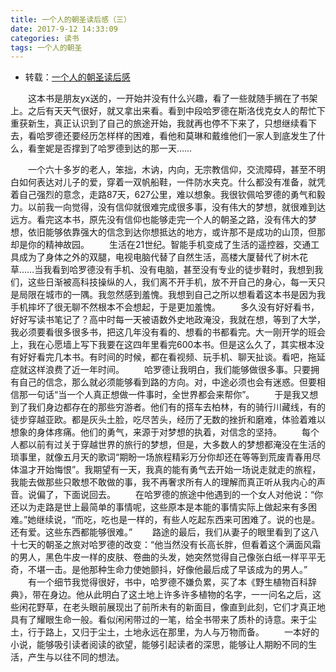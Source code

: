 ```yaml
---
title: 一个人的朝圣读后感（三）
date: 2017-9-12 14:33:09
categories: 读书
tags: 一个人的朝圣
---
```


- 转载：[一个人的朝圣读后感](!http://www.duanmeiwen.com/duhougan/zhuanti/31097.html)

　　这本书是朋友yx送的，一开始并没有什么兴趣，看了一些就随手搁在了书架上。之后有天天气很好，就又拿出来看。看到中段哈罗德在斯洛伐克女人的帮忙下重获新生，真正认识到了自己的旅途开始，我就再也停不下来了，只想继续看下去，看哈罗德还要经历怎样样的困难，看他和莫琳和戴维他们一家人到底发生了什么，看奎妮是否撑到了哈罗德到达的那一天……

　　一个六十多岁的老人，笨拙，木讷，内向，无宗教信仰，交流障碍，甚至不明白如何表达对儿子的爱，穿着一双帆船鞋，一件防水夹克。什么都没有准备，就凭着自己强烈的意念，走路87天，627公里，难以想象。我很钦佩哈罗德的勇气和毅力。以前我一向觉得，没有信仰就很难完成很多事，没有伟大的梦想，就很难到达远方。看完这本书，原先没有信仰也能够走完一个人的朝圣之路，没有伟大的梦想，依旧能够依靠强大的信念到达你想抵达的地方，或许那不是成功的山顶，但那却是你的精神故园。
　　生活在21世纪。智能手机变成了生活的遥控器，交通工具成为了身体之外的双腿，电视电脑代替了自然生活，高楼大厦替代了树木花草……当我看到哈罗德没有手机、没有电脑，甚至没有专业的徒步鞋时，我想到我们，这些日渐被高科技操纵的人，我们离不开手机，放不开自己的身心，每一天只是局限在城市的一隅。我忽然感到羞愧。我想到自己之所以想看着这本书是因为我手机摔坏了很无聊不然根本不会想起，于是更加羞愧。
　　多久没有好好看书，好好写读书笔记了？高中时每一天被语数外史地政淹没，我就在想，等到了大学，我必须要看很多很多书，把这几年没有看的、想看的书都看完。大一刚开学的班会上，我在心愿墙上写下我要在这四年里看完600本书。但是这么久了，其实根本没有好好看完几本书。有时间的时候，都在看视频、玩手机、聊天扯谈。看吧，拖延症就这样浪费了近一年时间。
　　哈罗德让我明白，我们能够做很多事。只要拥有自己的信念，那么就必须能够看到路的方向。对，中途必须也会有迷惑。但要相信那一句话“当一个人真正想做一件事时，全世界都会来帮你”。
　　于是我又想到了我们身边都存在的那些穷游者。他们有的搭车去柏林，有的骑行川藏线，有的徒步穿越亚欧。都是灰头土脸，吃尽苦头，经历了无数的挫折和磨难，体验着难以想象的身体疼痛。他们的勇气，来源于对梦想的执着，对信念的坚持。
　　每个人都以前有过关于穿越世界的旅行的梦想，但是，大多数人的梦想都淹没在生活的琐事里，就像五月天的歌词“期盼一场旅程精彩万分你却还在等等到荒废青春用尽体温才开始悔恨”。我期望有一天，我真的能有勇气去开始一场说走就走的旅程，我能去做那些只敢想不敢做的事，我不再奢求所有人的理解而真正听从我内心的声音。说偏了，下面说回去。
　　在哈罗德的旅途中他遇到的一个女人对他说：“你还以为走路是世上最简单的事情呢，这些原本是本能的事情实际上做起来有多困难。”她继续说，“而吃，吃也是一样的，有些人吃起东西来可困难了。说的也是。还有爱。这些东西都能够很难。”
　　路途的最后，我们从妻子的眼里看到了这八十七天的朝圣之旅对哈罗德的改变：“他当然没有长高长胖，但看着这个满面风霜的男人，黑色牛皮一样的皮肤、卷曲的头发，她突然觉得自己像张白纸一样平平无奇，不堪一击。是他那种生命力使她颤抖，好像他最后成了早该成为的男人。”
　　有一个细节我觉得很好，书中，哈罗德不嫌负累，买了本《野生植物百科辞典》，带在身边。他从此明白了这土地上许多许多植物的名字，一一问名之后，这些闲花野草，在老头眼前展现出了前所未有的新面目，像直到此刻，它们才真正地具有了耀眼生命一般。看似闲闲带过的一笔，给全书带来了质朴的诗意。来于尘土，行于路上，又归于尘土，土地永远在那里，为人与万物而备。
　　一本好的小说，能够吸引读者阅读的欲望，能够引起读者的深思，能够让人期盼不同的生活，产生与以往不同的想法。
